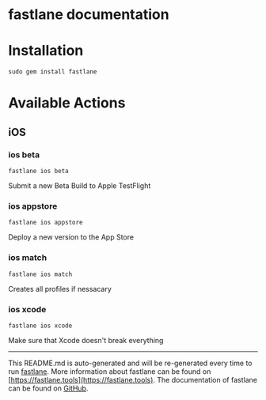 fastlane documentation
================
# Installation
```
sudo gem install fastlane
```
# Available Actions
## iOS
### ios beta
```
fastlane ios beta
```
Submit a new Beta Build to Apple TestFlight
### ios appstore
```
fastlane ios appstore
```
Deploy a new version to the App Store
### ios match
```
fastlane ios match
```
Creates all profiles if nessacary
### ios xcode
```
fastlane ios xcode
```
Make sure that Xcode doesn't break everything

----

This README.md is auto-generated and will be re-generated every time to run [fastlane](https://fastlane.tools).
More information about fastlane can be found on [https://fastlane.tools](https://fastlane.tools).
The documentation of fastlane can be found on [GitHub](https://github.com/fastlane/fastlane/tree/master/fastlane).